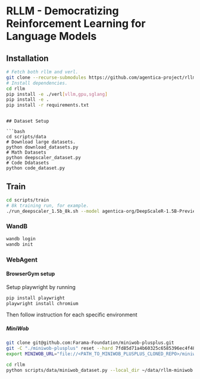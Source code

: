 # RLLM - Democratizing Reinforcement Learning for Language Models

## Installation

```bash
# Fetch both rllm and verl.
git clone --recurse-submodules https://github.com/agentica-project/rllm-internal.git
# Install dependencies.
cd rllm
pip install -e ./verl[vllm,gpu,sglang]
pip install -e .
pip install -r requirements.txt
```
```

## Dataset Setup

```bash
cd scripts/data
# Download large datasets.
python download_datasets.py
# Math Datasets
python deepscaler_dataset.py
# Code Ddatasets
python code_dataset.py
```

## Train
```bash
cd scripts/train
# 8k training run, for example.
./run_deepscaler_1.5b_8k.sh --model agentica-org/DeepScaleR-1.5B-Preview
```


### WandB

```bash
wandb login
wandb init
```

### WebAgent 

#### BrowserGym setup
Setup playwright by running
```bash
pip install playwright
playwright install chromium
```

Then follow instruction for each specific environment
##### MiniWob
```bash
git clone git@github.com:Farama-Foundation/miniwob-plusplus.git
git -C "./miniwob-plusplus" reset --hard 7fd85d71a4b60325c6585396ec4f48377d049838
export MINIWOB_URL="file://<PATH_TO_MINIWOB_PLUSPLUS_CLONED_REPO>/miniwob/html/miniwob/"

cd rllm
python scripts/data/miniwob_dataset.py --local_dir ~/data/rllm-miniwob
```